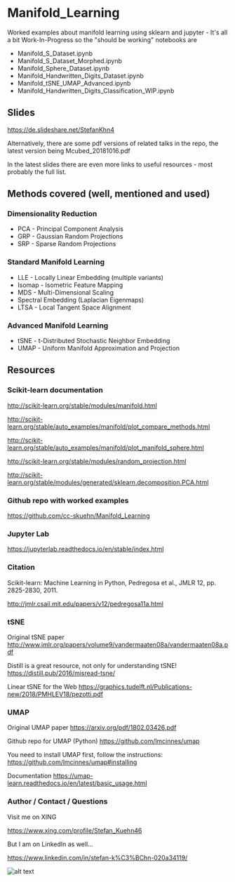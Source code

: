 # Manifold_Learning
Worked examples about manifold learning using sklearn and jupyter - It's all a bit Work-In-Progress so the "should be working" notebooks are
* Manifold_S_Dataset.ipynb
* Manifold_S_Dataset_Morphed.ipynb
* Manifold_Sphere_Dataset.ipynb
* Manifold_Handwritten_Digits_Dataset.ipynb
* Manifold_tSNE_UMAP_Advanced.ipynb
* Manifold_Handwritten_Digits_Classification_WIP.ipynb

## Slides
https://de.slideshare.net/StefanKhn4

Alternatively, there are some pdf versions of related talks in the repo, the latest version being
Mcubed_20181016.pdf

In the latest slides there are even more links to useful resources - most probably the full list.

## Methods covered (well, mentioned and used)

### Dimensionality Reduction
* PCA - Principal Component Analysis
* GRP - Gaussian Random Projections
* SRP - Sparse Random Projections

### Standard Manifold Learning
* LLE - Locally Linear Embedding (multiple variants)
* Isomap - Isometric Feature Mapping
* MDS - Multi-Dimensional Scaling
* Spectral Embedding (Laplacian Eigenmaps)
* LTSA - Local Tangent Space Alignment

### Advanced Manifold Learning
* tSNE - t-Distributed Stochastic Neighbor Embedding
* UMAP - Uniform Manifold Approximation and Projection

## Resources
### Scikit-learn documentation

http://scikit-learn.org/stable/modules/manifold.html

http://scikit-learn.org/stable/auto_examples/manifold/plot_compare_methods.html

http://scikit-learn.org/stable/auto_examples/manifold/plot_manifold_sphere.html

http://scikit-learn.org/stable/modules/random_projection.html

http://scikit-learn.org/stable/modules/generated/sklearn.decomposition.PCA.html

### Github repo with worked examples
https://github.com/cc-skuehn/Manifold_Learning

### Jupyter Lab
https://jupyterlab.readthedocs.io/en/stable/index.html

### Citation 
Scikit-learn: Machine Learning in Python, Pedregosa et al., JMLR 12, pp. 2825-2830, 2011.

http://jmlr.csail.mit.edu/papers/v12/pedregosa11a.html

### tSNE
Original tSNE paper 
http://www.jmlr.org/papers/volume9/vandermaaten08a/vandermaaten08a.pdf

Distill is a great resource, not only for understanding tSNE!
https://distill.pub/2016/misread-tsne/

Linear tSNE for the Web
https://graphics.tudelft.nl/Publications-new/2018/PMHLEV18/pezotti.pdf

### UMAP
Original UMAP paper
https://arxiv.org/pdf/1802.03426.pdf

Github repo for UMAP (Python)
https://github.com/lmcinnes/umap

You need to install UMAP first, follow the instructions:
https://github.com/lmcinnes/umap#installing

Documentation
https://umap-learn.readthedocs.io/en/latest/basic_usage.html

### Author / Contact / Questions

Visit me on XING

https://www.xing.com/profile/Stefan_Kuehn46

But I am on LinkedIn as well...

https://www.linkedin.com/in/stefan-k%C3%BChn-020a34119/

![alt text](https://raw.githubusercontent.com/cc-skuehn/Manifold_Learning/master/Manifold_Learning_Teaser.png)
